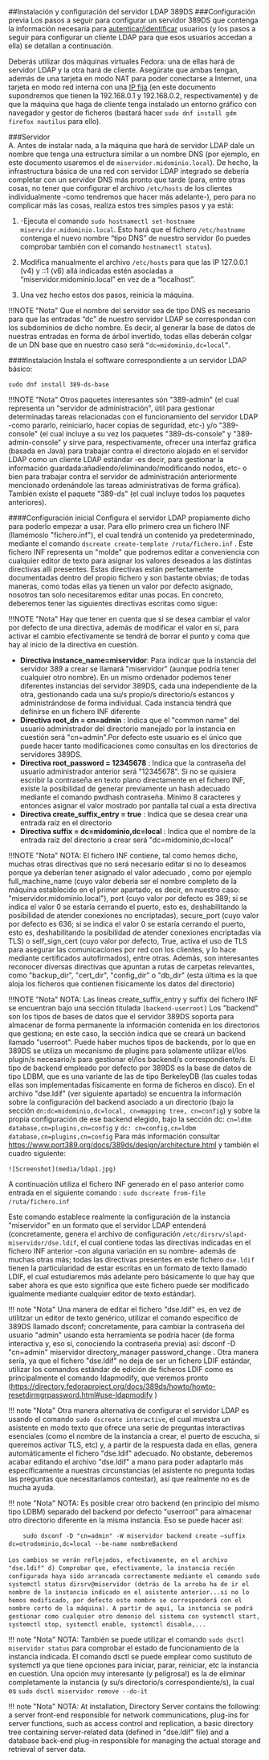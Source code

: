 ##Instalación y configuración del servidor LDAP 389DS
###Configuración previa
Los pasos a seguir para configurar un servidor 389DS que contenga la información necesaria para [autenticar/identificar] usuarios (y los pasos a seguir para configurar un cliente LDAP para que esos usuarios accedan a ella) se detallan a continuación.

Deberás utilizar dos máquinas virtuales Fedora: una de ellas hará de servidor LDAP y la otra hará de cliente. Asegúrate que ambas tengan, además de una tarjeta en modo NAT para poder conectarse a Internet, una tarjeta en modo red interna con una [IP fija] (en este documento supondremos que tienen la 192.168.0.1 y 192.168.0.2, respectivamente) y de que la máquina que haga de cliente tenga instalado un entorno gráfico con navegador y gestor de ficheros (bastará hacer `sudo dnf install gdm firefox nautilus` para ello).

###Servidor    
A.  Antes de instalar nada, a la máquina que hará de servidor LDAP dale un nombre que tenga una estructura similar a un nombre DNS (por ejemplo, en este documento usaremos el de `miservidor.midominio.local`). De hecho, la infrastructura básica de una red con servidor LDAP integrado se debería completar con un servidor DNS más pronto que tarde (para, entre otras cosas, no tener que configurar el archivo `/etc/hosts` de los clientes individualmente -como tendremos que hacer más adelante-), pero para no complicar más las cosas, realiza estos tres simples pasos y ya está:

1. -Ejecuta el comando `sudo hostnamectl set-hostname miservidor.midominio.local`. Esto hará que el fichero `/etc/hostname` contenga el nuevo nombre “tipo DNS” de nuestro servidor (lo puedes comprobar también con el comando `hostnamectl status`).
    
2. Modifica manualmente el archivo `/etc/hosts` para que las IP 127.0.0.1 (v4) y ::1 (v6) allá indicadas estén asociadas a “miservidor.midominio.local” en vez de a “localhost”.

3. Una vez hecho estos dos pasos, reinicia la máquina.

!!!NOTE "Nota"
    Que el nombre del servidor sea de tipo DNS es necesario para que las entradas “dc” de nuestro servidor LDAP se correspondan con los subdominios de dicho nombre. Es decir, al generar la base de datos de nuestras entradas en forma de árbol invertido, todas ellas deberán colgar de un DN base que en nuestro caso será `“dc=midominio,dc=local”`.

####Instalación
Instala el software correspondiente a un servidor LDAP básico: 
```
sudo dnf install 389-ds-base
```

!!!NOTE "Nota"
    Otros paquetes interesantes són "389-admin" (el cual representa un "servidor de administración", útil para gestionar determinadas tareas relacionadas con el funcionamiento del servidor LDAP -como pararlo, reiniciarlo, hacer copias de seguridad, etc-) y/o "389-console" (el cual incluye a su vez los paquetes "389-ds-console" y "389-admin-console" y sirve para, respectivamente, ofrecer una interfaz gráfica (basada en Java) para trabajar contra el directorio alojado en el servidor LDAP como un cliente LDAP estándar -es decir, para gestionar la información guardada:añadiendo/eliminando/modificando nodos, etc- o bien para trabajar contra el servidor de administración anteriormente mencionado ordenándole las tareas administrativas de forma gráfica). También existe el paquete "389-ds" (el cual incluye todos los paquetes anteriores).

####Configuración inicial 
Configura el servidor LDAP propiamente dicho para poderlo empezar a usar. Para ello primero crea un fichero INF (llamémoslo "fichero.inf"), el cual tendrá un contenido ya predeterminado, mediante el comando `dscreate create-template /ruta/fichero.inf` . Este fichero INF representa un "molde" que podremos editar a conveniencia con cualquier editor de texto para asignar los valores deseados a las distintas directivas allí presentes. Estas directivas están perfectamente documentadas dentro del propio fichero y son bastante obvias; de todas maneras, como todas ellas ya tienen un valor por defecto asignado, nosotros tan solo necesitaremos editar unas pocas. En concreto, deberemos tener las siguientes directivas escritas como sigue:

!!!NOTE "Nota"
    Hay que tener en cuenta que si se desea cambiar el valor por defecto de una directiva, además de modificar el valor en sí, para activar el cambio efectivamente se tendrá de borrar el punto y coma que hay al inicio de la directiva en cuestión.

-  **Directiva instance_name=miservidor**: Para indicar que la instancia del servidor 389 a crear se llamará "miservidor" (aunque podría tener cualquier otro nombre). En un mismo ordenador podemos tener diferentes instancias del servidor 389DS, cada una independiente de la otra, gestionando cada una su/s propio/s directorio/s estancos y administrándose de forma individual. Cada instancia tendrá que definirse en un fichero INF diferente
-  **Directiva root_dn = cn=admin** : Indica que el "common name" del usuario administrador del directorio manejado por la instancia en cuestión será "cn=admin".Por defecto este usuario es el único que puede hacer tanto modificaciones como consultas en los directorios de servidores 389DS.
-  **Directiva root_password = 12345678** : Indica que la contraseña del usuario administrador anterior será "12345678". Si no se quisiera escribir la contraseña en texto plano directamente en el fichero INF, existe la posibilidad de generar previamente un hash adecuado mediante el comando pwdhash contraseña. Mínimo 8 caracteres
y entonces asignar el valor mostrado por pantalla tal cual a esta directiva
-  **Directiva create_suffix_entry = true** : Indica que se desea crear una entrada raíz en el directorio 
-  **Directiva suffix = dc=midominio,dc=local** : Indica que el nombre de la entrada raíz del directorio a crear será "dc=midominio,dc=local"

!!!NOTE "Nota"
    NOTA: El fichero INF contiene, tal como hemos dicho, muchas otras directivas que no será necesario editar si no lo deseamos porque ya deberían tener asignado el valor adecuado , como por ejemplo full_machine_name (cuyo valor debería ser el nombre completo de la máquina establecido en el primer apartado, es decir, en nuestro caso: "miservidor.midominio.local"), port (cuyo valor por defecto es 389; si se indica el valor 0 se estaría cerrando el puerto, esto es, deshabilitando la posibilidad de atender conexiones no encriptadas), secure_port (cuyo valor por defecto es 636; si se indica el valor 0 se estaría cerrando el puerto, esto es, deshabilitando la posibilidad de atender conexiones encriptadas via TLS) o self_sign_cert (cuyo valor por defecto, True, activa el uso de TLS para asegurar las comunicaciones por red con los clientes, y lo hace mediante certificados autofirmados), entre otras. Además, son interesantes reconocer diversas directivas que apuntan a rutas de carpetas relevantes, como "backup_dir", "cert_dir", "config_dir" o "db_dir" (esta última es la que aloja los ficheros que contienen físicamente los datos del directorio)

!!!NOTE "Nota"
    NOTA: Las líneas create_suffix_entry y suffix del fichero INF se encuentran bajo una sección titulada `[backend-userroot]` Los "backend" son los tipos de bases de datos que el servidor 389DS soporta para almacenar de forma permanente la información contenida en los directorios que gestiona; en este caso, la sección indica que se creará un backend llamado "userroot". Puede haber muchos tipos de backends, por lo que en 389DS se utiliza un mecanismo de plugins para solamente utilizar el/los plugin/s necesario/s para gestionar el/los backend/s correspondiente/s. El tipo de backend empleado por defecto por 389DS es la base de datos de tipo LDBM, que es una variante de las de tipo BerkeleyDB (las cuales todas ellas son implementadas físicamente en forma de ficheros en disco). En el archivo "dse.ldif" (ver siguiente apartado) se encuentra la información sobre la configuración del backend asociado a un directorio (bajo la sección `dn:dc=midominio,dc=local, cn=mapping tree, cn=config`) y sobre la propia configuración de ese backend elegido, bajo la sección dc: `cn=ldbm database,cn=plugins,cn=config` y `dc: cn=config,cn=ldbm database,cn=plugins,cn=config` Para más información consultar https://www.port389.org/docs/389ds/design/architecture.html y también el cuadro siguiente:

    ![Screenshot](media/ldap1.jpg)

A continuación utiliza el fichero INF generado en el paso anterior como entrada en el siguiente comando : `sudo dscreate from-file /ruta/fichero.inf`

Este comando establece realmente la configuración de la instancia "miservidor" en un formato que el servidor LDAP entenderá (concretamente, genera el archivo
de configuración `/etc/dirsrv/slapd-miservidor/dse.ldif`, el cual contiene todas las directivas indicadas en el fichero INF anterior -con alguna variación en su nombre- además de muchas otras más; todas las directivas
presentes en este fichero `dse.ldif` tienen la particularidad de estar escritas en un formato de texto llamado LDIF, el cual estudiaremos más adelante pero básicamente lo que hay que saber ahora es que esto significa
que este fichero puede ser modificado igualmente mediante cualquier editor de texto estándar).

!!! note "Nota"
    Una manera de editar el fichero "dse.ldif" es, en vez de utilitzar un editor de texto genérico, utilizar el comando específico de 389DS llamado dsconf; concretamente, para cambiar la contraseña del usuario "admin" usando esta herramienta se podría hacer (de forma interactiva y, eso sí, conociendo la contraseña previa) así: dsconf -D "cn=admin" miservidor directory_manager password_change . Otra manera sería, ya que el fichero "dse.ldif" no deja de ser un fichero LDIF estándar, utilizar los comandos estándar de edición de ficheros LDIF como es principalmente el comando ldapmodify, que veremos pronto (https://directory.fedoraproject.org/docs/389ds/howto/howto-resetdirmgrpassword.html#use-ldapmodify )

!!! note "Nota"
    Otra manera alternativa de configurar el servidor LDAP es usando el comando `sudo dscreate interactive`, el cual muestra un asistente en modo texto que ofrece una serie de preguntas interactivas esenciales (como el nombre de la instancia a crear, el puerto de escucha, si queremos activar TLS, etc) y, a partir de la respuesta dada en ellas, genera automáticamente el fichero "dse.ldif" adecuado. No obstante, deberemos acabar editando el archivo "dse.ldif" a mano para poder adaptarlo más específicamente a nuestras circunstancias (el asistente no pregunta todas las preguntas que necesitaríamos contestar), así que realmente no es de mucha ayuda.

!!! note "Nota"
    NOTA: Es posible crear otro backend (en principio del mismo tipo LDBM) separado del backend por defecto "userroot" para almacenar otro directorio diferente en la misma instancia. Eso se puede hacer así: 

        sudo dsconf -D "cn=admin" -W miservidor backend create –suffix dc=otrodominio,dc=local --be-name nombreBackend 

    Los cambios se verán reflejados, efectivamente, en el archivo "dse.ldif" d) Comprobar que, efectivamente, la instancia recién configurada haya sido arrancada correctamente mediante el comando sudo systemctl status dirsrv@miservidor (detrás de la arroba ha de ir el nombre de la instancia indicado en el asistente anterior...si no lo hemos modificado, por defecto este nombre se corresponderá con el nombre corto de la máquina). A partir de aquí, la instancia se podrá gestionar como cualquier otro demonio del sistema con systemctl start, systemctl stop, systemctl enable, systemctl disable,...

!!! note "Nota"
    NOTA: También se puede utilizar el comando `sudo dsctl miservidor status` para comprobar el estado de funcionamiento de la instancia indicada. El comando dsctl se puede emplear como sustituto de systemctl ya que tiene opciones para iniciar, parar, reiniciar, etc la instancia en cuestión. Una opción muy interesante (y peligrosa!) es la de eliminar completamente la instancia (y su/s directorio/s correspondiente/s), la cual es `sudo dsctl miservidor remove --do-it` 

!!! note "Nota"
    NOTA: At installation, Directory Server contains the following: a server front-end responsible for network communications, plug-ins for server functions, such as access control and replication, a basic directory tree containing server-related data (defined in "dse.ldif" file) and a database back-end plug-in responsible for managing the actual storage and retrieval of server data.



[IP fija]:/LPIC1/Networking/#establecer-una-configuracion-dinamica-de-forma-permanente

[autenticar/identificar]:/LPIC3/2-Autenticaci%C3%B3n-Autorizaci%C3%B3n/Autenticaci%C3%B3n_vs_Autorizaci%C3%B3n/#autenticacion-vs-autorizacion
